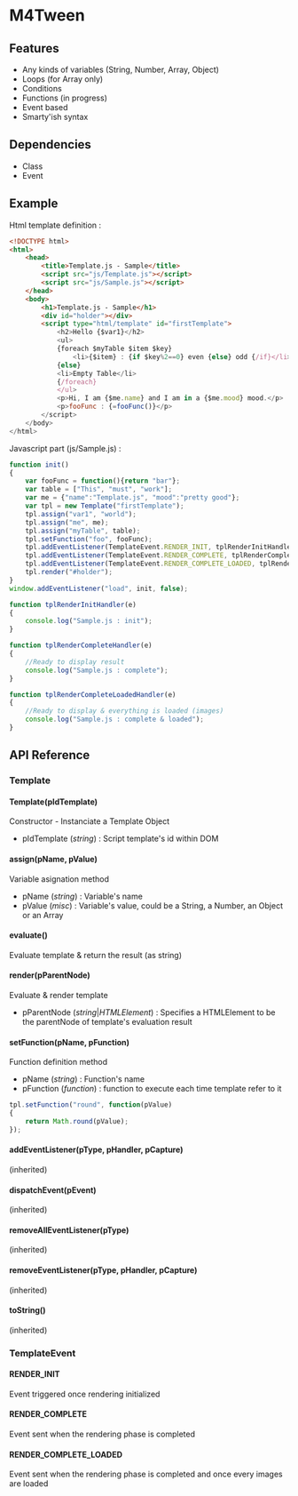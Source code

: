 M4Tween
===========

Features
------------
* Any kinds of variables (String, Number, Array, Object)
* Loops (for Array only)
* Conditions
* Functions (in progress)
* Event based
* Smarty'ish syntax

Dependencies
------------
* Class
* Event

Example
------------
Html template definition :

```html
<!DOCTYPE html>
<html>
	<head>
		<title>Template.js - Sample</title>
		<script src="js/Template.js"></script>
		<script src="js/Sample.js"></script>
	</head>
	<body>
		<h1>Template.js - Sample</h1>
		<div id="holder"></div>
		<script type="html/template" id="firstTemplate">
			<h2>Hello {$var1}</h2>
			<ul>
			{foreach $myTable $item $key}
				<li>{$item} : {if $key%2==0} even {else} odd {/if}</li>
			{else}
			<li>Empty Table</li>
			{/foreach}
			</ul>
			<p>Hi, I am {$me.name} and I am in a {$me.mood} mood.</p>
			<p>fooFunc : {=fooFunc()}</p>
		</script>
	</body>
</html>
```
Javascript part (js/Sample.js) :

```js
function init()
{
	var fooFunc = function(){return "bar"};
	var table = ["This", "must", "work"];
	var me = {"name":"Template.js", "mood":"pretty good"};
	var tpl = new Template("firstTemplate");
	tpl.assign("var1", "world");
	tpl.assign("me", me);
	tpl.assign("myTable", table);
	tpl.setFunction("foo", fooFunc);
	tpl.addEventListener(TemplateEvent.RENDER_INIT, tplRenderInitHandler, false);
	tpl.addEventListener(TemplateEvent.RENDER_COMPLETE, tplRenderCompleteHandler, false);
	tpl.addEventListener(TemplateEvent.RENDER_COMPLETE_LOADED, tplRenderCompleteLoadedHandler, false);
	tpl.render("#holder");
}
window.addEventListener("load", init, false);

function tplRenderInitHandler(e)
{
	console.log("Sample.js : init");
}

function tplRenderCompleteHandler(e)
{
	//Ready to display result
	console.log("Sample.js : complete");
}

function tplRenderCompleteLoadedHandler(e)
{
	//Ready to display & everything is loaded (images)
	console.log("Sample.js : complete & loaded");
}
```

API Reference
-------------
### Template
#### Template(pIdTemplate)
Constructor - Instanciate a Template Object

* pIdTemplate (*string*) : Script template's id within DOM

#### assign(pName, pValue)
Variable asignation method

* pName (*string*) : Variable's name
* pValue (*misc*) : Variable's value, could be a String, a Number, an Object or an Array

#### evaluate()
Evaluate template & return the result (as string)

#### render(pParentNode)
Evaluate & render template

* pParentNode (*string*|*HTMLElement*) : Specifies a HTMLElement to be the parentNode of template's evaluation result

#### setFunction(pName, pFunction)
Function definition method

* pName (*string*) : Function's name
* pFunction (*function*) : function to execute each time template refer to it
```js
tpl.setFunction("round", function(pValue)
{
	return Math.round(pValue);
});
```

#### addEventListener(pType, pHandler, pCapture)
(inherited) 

#### dispatchEvent(pEvent)
(inherited) 

#### removeAllEventListener(pType)
(inherited) 

#### removeEventListener(pType, pHandler, pCapture)
(inherited) 

#### toString()
(inherited) 

### TemplateEvent
#### RENDER_INIT
Event triggered once rendering initialized

#### RENDER_COMPLETE
Event sent when the rendering phase is completed

#### RENDER_COMPLETE_LOADED
Event sent when the rendering phase is completed and once every images are loaded
